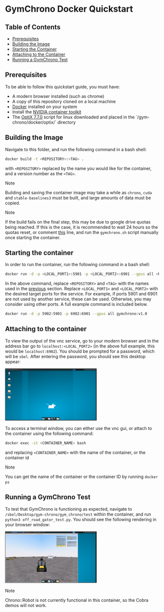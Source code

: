 # GymChrono Docker Quickstart

## Table of Contents

- [Prerequisites](#prerequisites)
- [Building the Image](#building-the-image)
- [Starting the Container](#starting-the-container)
- [Attaching to the Container](#attaching-to-the-container)
- [Running a GymChrono Test](#running-a-gymchrono-test)

## Prerequisites

To be able to follow this quickstart guide, you must have:
- A modern browser installed (such as chrome)
- A copy of this repository cloned on a local machine
- [Docker](https://www.docker.com/get-started/) installed on your system
- Install the [NVIDIA container toolkit](https://docs.nvidia.com/datacenter/cloud-native/container-toolkit/latest/install-guide.html)
- The [OptiX 7.7.0]([https://www.docker.com/get-started/](https://developer.nvidia.com/designworks/optix/downloads/legacy)) script for linux downloaded and placed in the `/gym-chrono/docker/optix/` directory

## Building the Image

Navigate to this folder, and run the following command in a bash shell:

```bash
docker build -t <REPOSITORY>:<TAG> .
```

with `<REPOSITORY>` replaced by the name you would like for the container, and a version number as the `<TAG>`.

> [!NOTE]
> Building and saving the container image may take a while as `chrono`, `cuda` and `stable-baselines3` must be built, and large amounts of data must be copied.

> [!NOTE]
> If the build fails on the final step, this may be due to google drive quotas being reached. If this is the case, it is recommended to wait 24 hours so the quotas reset, or comment [this](./Dockerfile#71) line, and run the `gymchrono.sh` script manually once starting the container.

## Starting the container

In order to run the container, run the following command in a bash shell:

```bash
docker run -d -p <LOCAL_PORT1>:5901 -p <LOCAL_PORT2>:6901 --gpus all <REPOSITORY>:<TAG>
```

In the above command, replace `<REPOSITORY>` and `<TAG>` with the names used in the [previous](#building-the-image) section. Replace `<LOCAL_PORT1>` and `<LOCAL_PORT2>` with the desired target ports for the service. For example, if ports 5901 and 6901 are not used by another service, these can be used. Otherwise, you may consider using other ports. A full example command is included below.

```bash
docker run -d -p 5902:5901 -p 6902:6901 --gpus all gymchrono:v1.0
```

## Attaching to the container

To view the output of the vnc service, go to your modern browser and in the address bar go to `localhost:<LOCAL_PORT2>` (in the above full example, this would be `localhost:6902`). You should be prompted for a password, which will be `sbel`. After entering the password, you should see this desktop appear:

<img src="desktop_image.png" width="300">

To access a terminal window, you can either use the vnc gui, or attach to the container using the following command:

```bash
docker exec -it <CONTAINER_NAME> bash
```

and replacing `<CONTAINER_NAME>` with the name of the container, or the container id

> [!NOTE]
> You can get the name of the container or the container ID by running `docker ps`

## Running a GymChrono Test

To test that GymChrono is functioning as expected, navigate to `/sbel/Desktop/gym-chrono/gym_chrono/test` within the container, and run `python3 off_road_gator_test.py`. You should see the following rendering in your browser window:

<img src="gator.png" width="300">

> [!NOTE]
> Chrono::Robot is not currently functional in this container, so the Cobra demos will not work.
